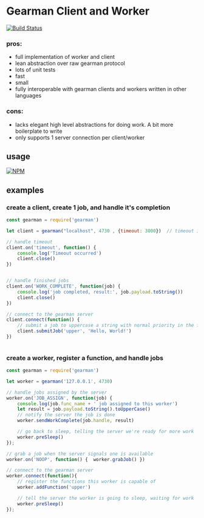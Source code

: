# Gearman Client and Worker

[![Build Status](https://travis-ci.org/mreinstein/node-gearman.svg?branch=master)](https://travis-ci.org/mreinstein/node-gearman)

### pros:

* full implementation of worker and client
* lean abstraction over raw gearman protocol
* lots of unit tests
* fast
* small
* fully interoperable with gearman clients and workers written in other languages

### cons:

* lacks elegant high level abstractions for doing work. A bit more boilerplate to write
* only supports 1 server connection per client/worker


## usage
[![NPM](https://nodei.co/npm/gearman.png)](https://nodei.co/npm/gearman/)



## examples

### create a client, create 1 job, and handle it's completion

```javascript
const gearman = require('gearman')

let client = gearman("localhost", 4730 , {timeout: 3000})  // timeout in milliseconds. 

// handle timeout 
client.on('timeout', function() {
	console.log('Timeout occurred')
	client.close()
})


// handle finished jobs
client.on('WORK_COMPLETE', function(job) {
	console.log('job completed, result:', job.payload.toString())
	client.close()
})

// connect to the gearman server
client.connect(function() {
	// submit a job to uppercase a string with normal priority in the foreground
	client.submitJob('upper', 'Hello, World!')
})
	
```


### create a worker, register a function, and handle jobs

```javascript
const gearman = require('gearman')

let worker = gearman('127.0.0.1', 4730)

// handle jobs assigned by the server
worker.on('JOB_ASSIGN', function(job) {
	console.log(job.func_name + ' job assigned to this worker')
	let result = job.payload.toString().toUpperCase()
	// notify the server the job is done
	worker.sendWorkComplete(job.handle, result)

	// go back to sleep, telling the server we're ready for more work
	worker.preSleep()
});

// grab a job when the server signals one is available
worker.on('NOOP', function() {  worker.grabJob() })

// connect to the gearman server	
worker.connect(function(){
	// register the functions this worker is capable of
	worker.addFunction('upper')

	// tell the server the worker is going to sleep, waiting for work
	worker.preSleep()
});
```
